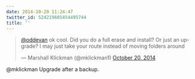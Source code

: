 ```yaml
---
date: 2014-10-20 11:24:47
twitter_id: 524219685454495744
title: ''
---
```


<blockquote class="twitter-tweet"><p lang="en" dir="ltr"><a href="https://twitter.com/oddEvan?ref_src=twsrc%5Etfw">@oddevan</a> ok cool. Did you do a full erase and install? Or just an upgrade? I may just take your route instead of moving folders around</p>&mdash; Marshall Klickman (@mklickman1) <a href="https://twitter.com/mklickman1/status/524219544676872192?ref_src=twsrc%5Etfw">October 20, 2014</a></blockquote>
<script async src="https://platform.twitter.com/widgets.js" charset="utf-8"></script>

@mklickman Upgrade after a backup.
